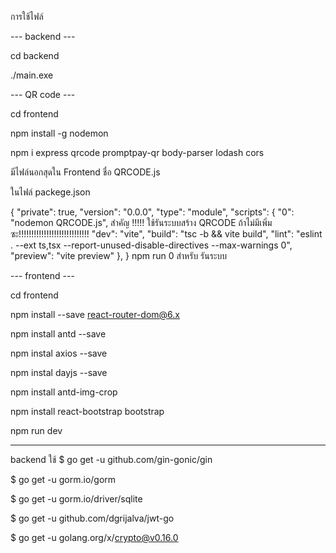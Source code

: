 การใช้ไฟล์

--- backend ---

cd backend

./main.exe

--- QR code ---

cd frontend

npm install -g nodemon

npm i express qrcode promptpay-qr body-parser lodash cors

มีไฟล์นอกสุดใน Frontend ชื่อ QRCODE.js

ในไฟล์ packege.json

{  "private": true,
  "version": "0.0.0",
  "type": "module",
  "scripts": {
    "0": "nodemon QRCODE.js", สำคัญ !!!!! ใช้รันระบบสร้าง QRCODE ถ้าไม่มีเพิ่มซะ!!!!!!!!!!!!!!!!!!!!!!!!!!!!
    "dev": "vite",
    "build": "tsc -b && vite build",
    "lint": "eslint . --ext ts,tsx --report-unused-disable-directives --max-warnings 0",
    "preview": "vite preview"
  },
}
npm run 0 สำหรับ รันระบบ


--- frontend ---

cd frontend

npm install --save react-router-dom@6.x

npm install antd --save

npm instal axios --save

npm instal dayjs --save

npm install antd-img-crop

npm install react-bootstrap bootstrap   

npm run dev



--------------------------------------------------------------------------------------------------------
backend ใช้
$ go get -u github.com/gin-gonic/gin

$ go get -u gorm.io/gorm

$ go get -u gorm.io/driver/sqlite

$ go get -u github.com/dgrijalva/jwt-go

$ go get -u golang.org/x/crypto@v0.16.0

